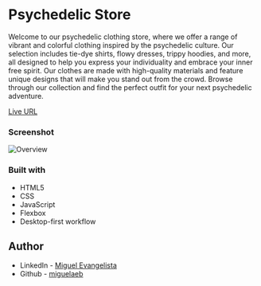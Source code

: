 # Psychedelic Store

Welcome to our psychedelic clothing store, where we offer a range of vibrant and colorful clothing inspired by the psychedelic culture. Our selection includes tie-dye shirts, flowy dresses, trippy hoodies, and more, all designed to help you express your individuality and embrace your inner free spirit. Our clothes are made with high-quality materials and feature unique designs that will make you stand out from the crowd. Browse through our collection and find the perfect outfit for your next psychedelic adventure.

[Live URL](https://miguelaeb.github.io/psicodelic-store/)

### Screenshot

![Overview](../design/FireShot%20Capture%20002%20-%20Home%20-%20127.0.0.1.png)

### Built with

- HTML5 
- CSS 
- JavaScript
- Flexbox
- Desktop-first workflow

## Author

- LinkedIn - [Miguel Evangelista](https://www.linkedin.com/in/miguel-evangelista-8458b9150/)
- Github - [miguelaeb](https://github.com/Miguelaeb)